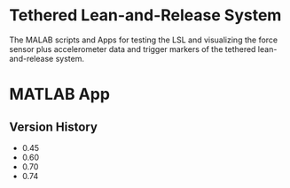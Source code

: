 # Tethered Lean-and-Release System
The MALAB scripts and Apps for testing the LSL and visualizing the force sensor plus accelerometer data and trigger markers of the tethered lean-and-release system.

# MATLAB App

## Version History
* 0.45
* 0.60
* 0.70
* 0.74
